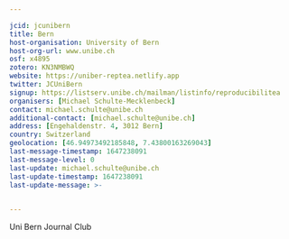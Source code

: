 ```yaml
---

jcid: jcunibern
title: Bern
host-organisation: University of Bern
host-org-url: www.unibe.ch
osf: x4895
zotero: KN3NMBWQ
website: https://uniber-reptea.netlify.app
twitter: JCUniBern
signup: https://listserv.unibe.ch/mailman/listinfo/reproducibilitea
organisers: [Michael Schulte-Mecklenbeck]
contact: michael.schulte@unibe.ch
additional-contact: [michael.schulte@unibe.ch]
address: [Engehaldenstr. 4, 3012 Bern]
country: Switzerland
geolocation: [46.94973492185848, 7.43800163269043]
last-message-timestamp: 1647238091
last-message-level: 0
last-update: michael.schulte@unibe.ch
last-update-timestamp: 1647238091
last-update-message: >-
  

---
```


Uni Bern Journal Club
